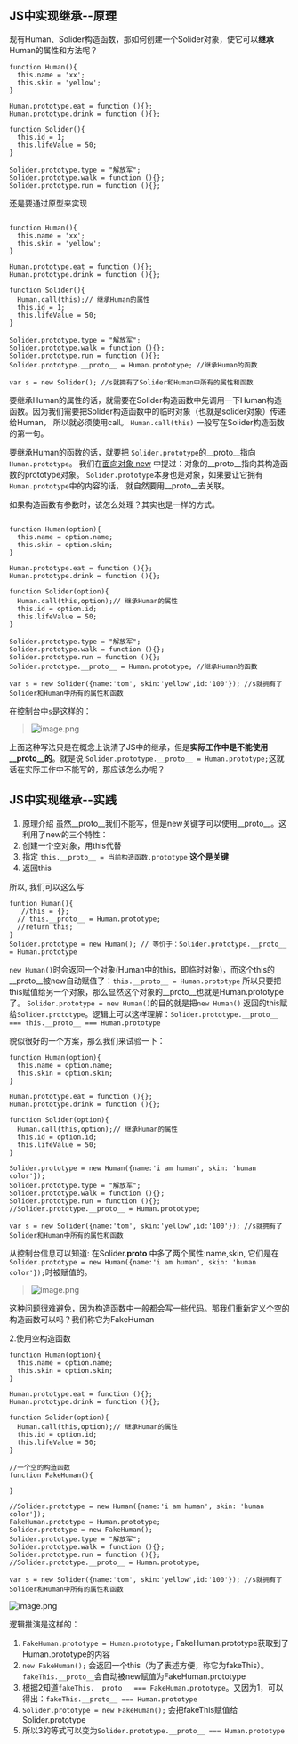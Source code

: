 ## JS中实现继承--原理

现有Human、Solider构造函数，那如何创建一个Solider对象，使它可以**继承**Human的属性和方法呢？
```
function Human(){
  this.name = 'xx';
  this.skin = 'yellow';
}

Human.prototype.eat = function (){};
Human.prototype.drink = function (){};

function Solider(){
  this.id = 1;
  this.lifeValue = 50;
}

Solider.prototype.type = "解放军";
Solider.prototype.walk = function (){};
Solider.prototype.run = function (){};

```

还是要通过原型来实现

```

function Human(){
  this.name = 'xx';
  this.skin = 'yellow';
}

Human.prototype.eat = function (){};
Human.prototype.drink = function (){};

function Solider(){
  Human.call(this);// 继承Human的属性
  this.id = 1;
  this.lifeValue = 50;
}

Solider.prototype.type = "解放军";
Solider.prototype.walk = function (){};
Solider.prototype.run = function (){};
Solider.prototype.__proto__ = Human.prototype; //继承Human的函数

var s = new Solider(); //s就拥有了Solider和Human中所有的属性和函数

```

要继承Human的属性的话，就需要在Solider构造函数中先调用一下Human构造函数。因为我们需要把Solider构造函数中的临时对象（也就是solider对象）传递给Human，
所以就必须使用call。 `Human.call(this)` 一般写在Solider构造函数的第一句。

要继承Human的函数的话，就要把 `Solider.prototype`的__proto__指向`Human.prototype`。 
我们在[面向对象 new](https://github.com/monalisali/articles/blob/master/js/%E9%9D%A2%E5%90%91%E5%AF%B9%E8%B1%A1%20new.md)
中提过：对象的__proto__指向其构造函数的prototype对象。 `Solider.prototype`本身也是对象，如果要让它拥有`Human.prototype`中的内容的话，
就自然要用__proto__去关联。

如果构造函数有参数时，该怎么处理？其实也是一样的方式。

```

function Human(option){
  this.name = option.name;
  this.skin = option.skin;
}

Human.prototype.eat = function (){};
Human.prototype.drink = function (){};

function Solider(option){
  Human.call(this,option);// 继承Human的属性
  this.id = option.id;
  this.lifeValue = 50;
}

Solider.prototype.type = "解放军";
Solider.prototype.walk = function (){};
Solider.prototype.run = function (){};
Solider.prototype.__proto__ = Human.prototype; //继承Human的函数

var s = new Solider({name:'tom', skin:'yellow',id:'100'}); //s就拥有了Solider和Human中所有的属性和函数

```

在控制台中`s`是这样的：

> ![image.png](https://upload-images.jianshu.io/upload_images/9425951-a98eb69602d35fa5.png?imageMogr2/auto-orient/strip%7CimageView2/2/w/1240)



上面这种写法只是在概念上说清了JS中的继承，但是**实际工作中是不能使用__proto__的**。就是说 `Solider.prototype.__proto__ = Human.prototype;`这就话在实际工作中不能写的，那应该怎么办呢？


## JS中实现继承--实践
1. 原理介绍
虽然__proto__我们不能写，但是new关键字可以使用__proto__。这利用了new的三个特性：
1. 创建一个空对象，用this代替
2. 指定 `this.__proto__ = 当前构造函数.prototype` **这个是关键**
3. 返回this

所以, 我们可以这么写
```
funtion Human(){
   //this = {};
  // this.__proto__ = Human.prototype;
  //return this;
}
Solider.prototype = new Human(); // 等价于：Solider.prototype.__proto__ = Human.prototype
```
`new Human()`时会返回一个对象(Human中的this，即临时对象)，而这个this的__proto__被new自动赋值了：`this.__proto__ = Human.prototype` 
所以只要把this赋值给另一个对象，那么显然这个对象的__proto__也就是Human.prototype了。 `Solider.prototype = new Human()`的目的就是把`new Human()`
返回的this赋给`Solider.prototype`。逻辑上可以这样理解：`Solider.prototype.__proto__ === this.__proto__ === Human.prototype`

貌似很好的一个方案，那么我们来试验一下：

```
function Human(option){
  this.name = option.name;
  this.skin = option.skin;
}

Human.prototype.eat = function (){};
Human.prototype.drink = function (){};

function Solider(option){
  Human.call(this,option);// 继承Human的属性
  this.id = option.id;
  this.lifeValue = 50;
}

Solider.prototype = new Human({name:'i am human', skin: 'human color'});
Solider.prototype.type = "解放军";
Solider.prototype.walk = function (){};
Solider.prototype.run = function (){};
//Solider.prototype.__proto__ = Human.prototype;

var s = new Solider({name:'tom', skin:'yellow',id:'100'}); //s就拥有了Solider和Human中所有的属性和函数

```

从控制台信息可以知道: 在Solider.__proto__ 中多了两个属性:name,skin, 它们是在`Solider.prototype = new Human({name:'i am human', skin: 'human color'});`时被赋值的。

> ![image.png](https://upload-images.jianshu.io/upload_images/9425951-49f651ff183c188f.png?imageMogr2/auto-orient/strip%7CimageView2/2/w/1240)

这种问题很难避免，因为构造函数中一般都会写一些代码。那我们重新定义个空的构造函数可以吗？我们称它为FakeHuman

2.使用空构造函数

```
function Human(option){
  this.name = option.name;
  this.skin = option.skin;
}

Human.prototype.eat = function (){};
Human.prototype.drink = function (){};

function Solider(option){
  Human.call(this,option);// 继承Human的属性
  this.id = option.id;
  this.lifeValue = 50;
}

//一个空的构造函数
function FakeHuman(){

}

//Solider.prototype = new Human({name:'i am human', skin: 'human color'});
FakeHuman.prototype = Human.prototype;
Solider.prototype = new FakeHuman();
Solider.prototype.type = "解放军";
Solider.prototype.walk = function (){};
Solider.prototype.run = function (){};
//Solider.prototype.__proto__ = Human.prototype;

var s = new Solider({name:'tom', skin:'yellow',id:'100'}); //s就拥有了Solider和Human中所有的属性和函数
```

![image.png](https://upload-images.jianshu.io/upload_images/9425951-649462d4f4a005d5.png?imageMogr2/auto-orient/strip%7CimageView2/2/w/1240)

逻辑推演是这样的：
1. `FakeHuman.prototype = Human.prototype;` FakeHuman.prototype获取到了Human.prototype的内容
2. `new FakeHuman();` 会返回一个this（为了表述方便，称它为fakeThis）。`fakeThis.__proto__`会自动被new赋值为FakeHuman.prototype
3. 根据2知道`fakeThis.__proto__ === FakeHuman.prototype`。又因为1，可以得出：`fakeThis.__proto__ === Human.prototype`
4. `Solider.prototype = new FakeHuman();` 会把fakeThis赋值给 Solider.prototype
5. 所以3的等式可以变为`Solider.prototype.__proto__ === Human.prototype`



